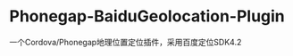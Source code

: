 Phonegap-BaiduGeolocation-Plugin
================================

一个Cordova/Phonegap地理位置定位插件，采用百度定位SDK4.2
